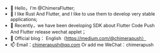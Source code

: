 - 👋 Hello，I'm @ChimeraFlutter;
- 👀 I like Rust And Flutter, and I like to use them to develop very stable applications;
- 🌱 Recently，we have been developing SDK about Flutter Code Push And Flutter release wechat applet；
- 💞️ Official blog： English（https://medium.com/@chimerapush）
- 📫 Email：chimerapush@qq.com Or add me WeChat：chimerapush

<!---
ChimeraFlutter/ChimeraFlutter is a ✨ special ✨ repository because its `README.md` (this file) appears on your GitHub profile.
You can click the Preview link to take a look at your changes.
--->
